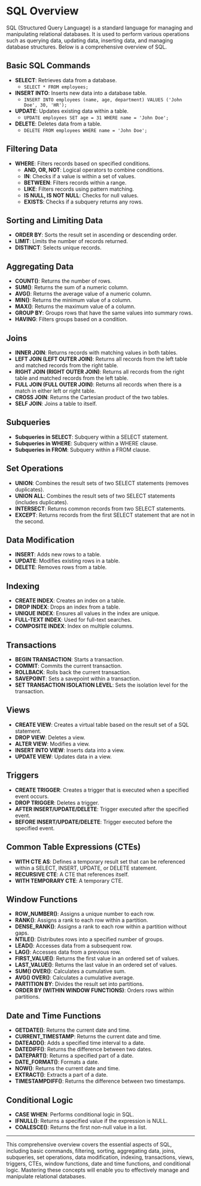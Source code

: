 # SQL Overview

SQL (Structured Query Language) is a standard language for managing and manipulating relational databases. It is used to perform various operations such as querying data, updating data, inserting data, and managing database structures. Below is a comprehensive overview of SQL.

## Basic SQL Commands
- **SELECT**: Retrieves data from a database.
  - `SELECT * FROM employees;`
- **INSERT INTO**: Inserts new data into a database table.
  - `INSERT INTO employees (name, age, department) VALUES ('John Doe', 30, 'HR');`
- **UPDATE**: Updates existing data within a table.
  - `UPDATE employees SET age = 31 WHERE name = 'John Doe';`
- **DELETE**: Deletes data from a table.
  - `DELETE FROM employees WHERE name = 'John Doe';`

## Filtering Data
- **WHERE**: Filters records based on specified conditions.
  - **AND, OR, NOT**: Logical operators to combine conditions.
  - **IN**: Checks if a value is within a set of values.
  - **BETWEEN**: Filters records within a range.
  - **LIKE**: Filters records using pattern matching.
  - **IS NULL, IS NOT NULL**: Checks for null values.
  - **EXISTS**: Checks if a subquery returns any rows.

## Sorting and Limiting Data
- **ORDER BY**: Sorts the result set in ascending or descending order.
- **LIMIT**: Limits the number of records returned.
- **DISTINCT**: Selects unique records.

## Aggregating Data
- **COUNT()**: Returns the number of rows.
- **SUM()**: Returns the sum of a numeric column.
- **AVG()**: Returns the average value of a numeric column.
- **MIN()**: Returns the minimum value of a column.
- **MAX()**: Returns the maximum value of a column.
- **GROUP BY**: Groups rows that have the same values into summary rows.
- **HAVING**: Filters groups based on a condition.

## Joins
- **INNER JOIN**: Returns records with matching values in both tables.
- **LEFT JOIN (LEFT OUTER JOIN)**: Returns all records from the left table and matched records from the right table.
- **RIGHT JOIN (RIGHT OUTER JOIN)**: Returns all records from the right table and matched records from the left table.
- **FULL JOIN (FULL OUTER JOIN)**: Returns all records when there is a match in either left or right table.
- **CROSS JOIN**: Returns the Cartesian product of the two tables.
- **SELF JOIN**: Joins a table to itself.

## Subqueries
- **Subqueries in SELECT**: Subquery within a SELECT statement.
- **Subqueries in WHERE**: Subquery within a WHERE clause.
- **Subqueries in FROM**: Subquery within a FROM clause.

## Set Operations
- **UNION**: Combines the result sets of two SELECT statements (removes duplicates).
- **UNION ALL**: Combines the result sets of two SELECT statements (includes duplicates).
- **INTERSECT**: Returns common records from two SELECT statements.
- **EXCEPT**: Returns records from the first SELECT statement that are not in the second.

## Data Modification
- **INSERT**: Adds new rows to a table.
- **UPDATE**: Modifies existing rows in a table.
- **DELETE**: Removes rows from a table.

## Indexing
- **CREATE INDEX**: Creates an index on a table.
- **DROP INDEX**: Drops an index from a table.
- **UNIQUE INDEX**: Ensures all values in the index are unique.
- **FULL-TEXT INDEX**: Used for full-text searches.
- **COMPOSITE INDEX**: Index on multiple columns.

## Transactions
- **BEGIN TRANSACTION**: Starts a transaction.
- **COMMIT**: Commits the current transaction.
- **ROLLBACK**: Rolls back the current transaction.
- **SAVEPOINT**: Sets a savepoint within a transaction.
- **SET TRANSACTION ISOLATION LEVEL**: Sets the isolation level for the transaction.

## Views
- **CREATE VIEW**: Creates a virtual table based on the result set of a SQL statement.
- **DROP VIEW**: Deletes a view.
- **ALTER VIEW**: Modifies a view.
- **INSERT INTO VIEW**: Inserts data into a view.
- **UPDATE VIEW**: Updates data in a view.

## Triggers
- **CREATE TRIGGER**: Creates a trigger that is executed when a specified event occurs.
- **DROP TRIGGER**: Deletes a trigger.
- **AFTER INSERT/UPDATE/DELETE**: Trigger executed after the specified event.
- **BEFORE INSERT/UPDATE/DELETE**: Trigger executed before the specified event.

## Common Table Expressions (CTEs)
- **WITH CTE AS**: Defines a temporary result set that can be referenced within a SELECT, INSERT, UPDATE, or DELETE statement.
- **RECURSIVE CTE**: A CTE that references itself.
- **WITH TEMPORARY CTE**: A temporary CTE.

## Window Functions
- **ROW_NUMBER()**: Assigns a unique number to each row.
- **RANK()**: Assigns a rank to each row within a partition.
- **DENSE_RANK()**: Assigns a rank to each row within a partition without gaps.
- **NTILE()**: Distributes rows into a specified number of groups.
- **LEAD()**: Accesses data from a subsequent row.
- **LAG()**: Accesses data from a previous row.
- **FIRST_VALUE()**: Returns the first value in an ordered set of values.
- **LAST_VALUE()**: Returns the last value in an ordered set of values.
- **SUM() OVER()**: Calculates a cumulative sum.
- **AVG() OVER()**: Calculates a cumulative average.
- **PARTITION BY**: Divides the result set into partitions.
- **ORDER BY (WITHIN WINDOW FUNCTIONS)**: Orders rows within partitions.

## Date and Time Functions
- **GETDATE()**: Returns the current date and time.
- **CURRENT_TIMESTAMP**: Returns the current date and time.
- **DATEADD()**: Adds a specified time interval to a date.
- **DATEDIFF()**: Returns the difference between two dates.
- **DATEPART()**: Returns a specified part of a date.
- **DATE_FORMAT()**: Formats a date.
- **NOW()**: Returns the current date and time.
- **EXTRACT()**: Extracts a part of a date.
- **TIMESTAMPDIFF()**: Returns the difference between two timestamps.

## Conditional Logic
- **CASE WHEN**: Performs conditional logic in SQL.
- **IFNULL()**: Returns a specified value if the expression is NULL.
- **COALESCE()**: Returns the first non-null value in a list.

---

This comprehensive overview covers the essential aspects of SQL, including basic commands, filtering, sorting, aggregating data, joins, subqueries, set operations, data modification, indexing, transactions, views, triggers, CTEs, window functions, date and time functions, and conditional logic. Mastering these concepts will enable you to effectively manage and manipulate relational databases.
